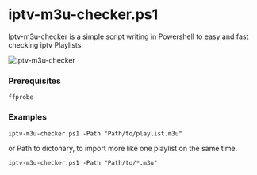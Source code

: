 ﻿# iptv-m3u-checker.ps1
Iptv-m3u-checker is a simple script writing in Powershell to easy and fast checking iptv Playlists


![iptv-m3u-checker](/doc/img/iptv-m3u-checker.gif)


### Prerequisites

```
ffprobe
```

### Examples

```
iptv-m3u-checker.ps1 -Path "Path/to/playlist.m3u"
```
or
Path to dictonary, to import more like one playlist on the same time.
```
iptv-m3u-checker.ps1 -Path "Path/to/*.m3u"
```
